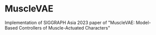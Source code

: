 # MuscleVAE
Implementation of SIGGRAPH Asia 2023 paper of "MuscleVAE: Model-Based Controllers of Muscle-Actuated Characters"
